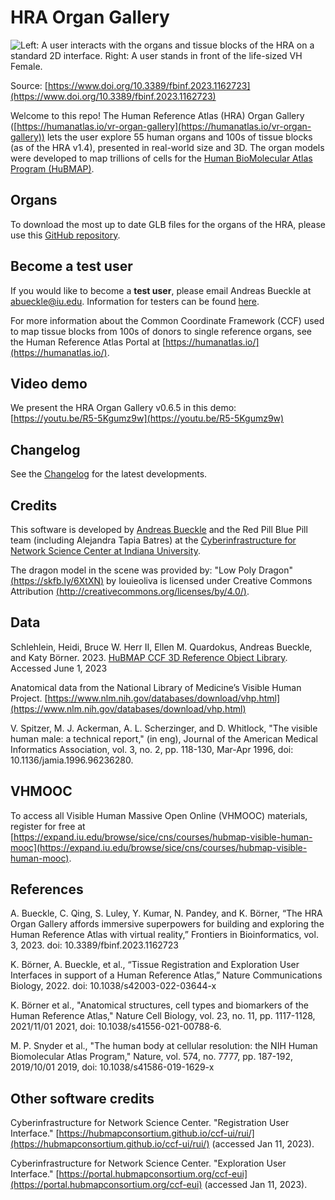 # HRA Organ Gallery

![Left: A user interacts with the organs and tissue blocks of the HRA on a standard 2D interface. Right: A user stands in front of the life-sized VH Female.](https://www.frontiersin.org/files/Articles/1162723/fbinf-03-1162723-HTML/image_m/fbinf-03-1162723-g001.jpg)

Source: [https://www.doi.org/10.3389/fbinf.2023.1162723](https://www.doi.org/10.3389/fbinf.2023.1162723)

Welcome to this repo! The Human Reference Atlas (HRA) Organ Gallery ([https://humanatlas.io/vr-organ-gallery](https://humanatlas.io/vr-organ-gallery)) lets the user explore 55 human organs and 100s of tissue blocks (as of the HRA v1.4), presented in real-world size and 3D. The organ models were developed to map trillions of cells for the [Human BioMolecular Atlas Program (HuBMAP)](https://commonfund.nih.gov/hubmap). 

## Organs
To download the most up to date GLB files for the organs of the HRA, please use this [GitHub repository](https://github.com/cns-iu/hra-glb-download). 

## Become a test user

If you would like to become a **test user**, please email Andreas Bueckle at [abueckle@iu.edu](mailto:abueckle@iu.edu). Information for testers can be found [here](INFORMATION_FOR_TESTERS.MD).

For more information about the Common Coordinate Framework (CCF) used to map tissue blocks from 100s of donors to single reference organs, see the Human Reference Atlas Portal at [https://humanatlas.io/](https://humanatlas.io/).

## Video demo

We present the HRA Organ Gallery v0.6.5 in this demo: [https://youtu.be/R5-5Kgumz9w](https://youtu.be/R5-5Kgumz9w)

## Changelog

See the [Changelog](CHANGELOG.md) for the latest developments.

## Credits

This software is developed by [Andreas Bueckle](https://www.andreas-bueckle.com) and the Red Pill Blue Pill team (including Alejandra Tapia Batres) at the [Cyberinfrastructure for Network Science Center at Indiana University](http://cns.iu.edu/). 

The dragon model in the scene was provided by:
"Low Poly Dragon" [(https://skfb.ly/6XtXN)](https://skfb.ly/6XtXN) by louieoliva is licensed under Creative Commons Attribution [(http://creativecommons.org/licenses/by/4.0/)](http://creativecommons.org/licenses/by/4.0/).

## Data 

Schlehlein, Heidi, Bruce W. Herr II, Ellen M. Quardokus, Andreas Bueckle, and Katy Börner. 2023. [HuBMAP CCF 3D Reference Object Library](https://humanatlas.io/3d-reference). Accessed June 1, 2023

Anatomical data from the National Library of Medicine’s Visible Human Project. [https://www.nlm.nih.gov/databases/download/vhp.html](https://www.nlm.nih.gov/databases/download/vhp.html) 

V. Spitzer, M. J. Ackerman, A. L. Scherzinger, and D. Whitlock, "The visible human male: a technical report," (in eng), Journal of the American Medical Informatics Association, vol. 3, no. 2, pp. 118-130, Mar-Apr 1996, doi: 10.1136/jamia.1996.96236280.

## VHMOOC

To access all Visible Human Massive Open Online (VHMOOC) materials, register for free at [https://expand.iu.edu/browse/sice/cns/courses/hubmap-visible-human-mooc](https://expand.iu.edu/browse/sice/cns/courses/hubmap-visible-human-mooc).

## References

A. Bueckle, C. Qing, S. Luley, Y. Kumar, N. Pandey, and K. Börner, “The HRA Organ Gallery affords immersive superpowers for building and exploring the Human Reference Atlas with virtual reality,” Frontiers in Bioinformatics, vol. 3, 2023. doi: 10.3389/fbinf.2023.1162723

K. Börner, A. Bueckle, et al., “Tissue Registration and Exploration User Interfaces in support of a Human Reference Atlas,” Nature Communications Biology, 2022. doi: 10.1038/s42003-022-03644-x

K. Börner et al., "Anatomical structures, cell types and biomarkers of the Human Reference Atlas," Nature Cell Biology, vol. 23, no. 11, pp. 1117-1128, 2021/11/01 2021, doi: 10.1038/s41556-021-00788-6.

M. P. Snyder et al., "The human body at cellular resolution: the NIH Human Biomolecular Atlas Program," Nature, vol. 574, no. 7777, pp. 187-192, 2019/10/01 2019, doi: 10.1038/s41586-019-1629-x

## Other software credits

Cyberinfrastructure for Network Science Center. "Registration User Interface." [https://hubmapconsortium.github.io/ccf-ui/rui/](https://hubmapconsortium.github.io/ccf-ui/rui/) (accessed Jan 11, 2023).

Cyberinfrastructure for Network Science Center. "Exploration User Interface." [https://portal.hubmapconsortium.org/ccf-eui](https://portal.hubmapconsortium.org/ccf-eui)  (accessed Jan 11, 2023).

